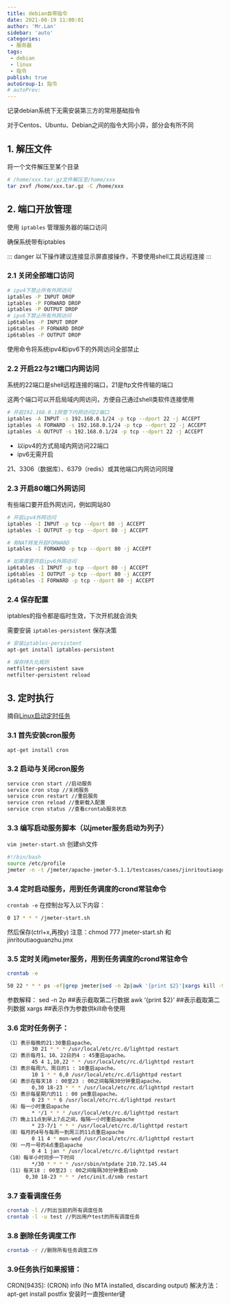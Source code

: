 ```yaml
--- 
title: debian自带指令
date: 2021-08-19 11:00:01
author: 'Mr.Lan'
sidebar: 'auto'
categories: 
 - 服务器
tags: 
 - debian
 - linux
 - 指令
publish: true
autoGroup-1: 指令
# autoPrev: 
---
```


记录debian系统下无需安装第三方的常用基础指令
<!-- more -->

对于Centos、Ubuntu、Debian之间的指令大同小异，部分会有所不同

## 1. 解压文件
将一个文件解压至某个目录
``` sh
# /home/xxx.tar.gz文件解压至/home/xxx
tar zxvf /home/xxx.tar.gz -C /home/xxx
```

## 2. 端口开放管理
使用 `iptables` 管理服务器的端口访问

确保系统带有iptables

::: danger
以下操作建议连接显示屏直接操作，不要使用shell工具远程连接
:::

### 2.1 关闭全部端口访问
``` sh
# ipv4下禁止所有外网访问
iptables -P INPUT DROP
iptables -P FORWARD DROP
iptables -P OUTPUT DROP
# ipv6下禁止所有外网访问
ip6tables -P INPUT DROP
ip6tables -P FORWARD DROP
ip6tables -P OUTPUT DROP
```

使用命令将系统ipv4和ipv6下的外网访问全部禁止

### 2.2 开启22与21端口内网访问
系统的22端口是shell远程连接的端口，21是ftp文件传输的端口

这两个端口可以开启局域内网访问，方便自己通过shell类软件连接使用

``` sh
# 开启192.168.0.1网管下内网访问22端口
iptables -A INPUT -s 192.168.0.1/24 -p tcp --dport 22 -j ACCEPT
iptables -A FORWARD -s 192.168.0.1/24 -p tcp --dport 22 -j ACCEPT
iptables -A OUTPUT -s 192.168.0.1/24 -p tcp --dport 22 -j ACCEPT
```
+ 以ipv4的方式局域内网访问22端口
+ ipv6无需开启

21、3306（数据库）、6379（redis）或其他端口内网访问同理

### 2.3 开启80端口外网访问
有些端口要开启外网访问，例如网站80
``` sh
# 开启ipv4外网访问
iptables -I INPUT -p tcp --dport 80 -j ACCEPT
iptables -I OUTPUT -p tcp --dport 80 -j ACCEPT

# 有NAT转发开启FORWARD
iptables -I FORWARD -p tcp --dport 80 -j ACCEPT

# 如果需要开启ipv6外网访问
ip6tables -I INPUT -p tcp --dport 80 -j ACCEPT
ip6tables -I OUTPUT -p tcp --dport 80 -j ACCEPT
ip6tables -I FORWARD -p tcp --dport 80 -j ACCEPT
```

### 2.4 保存配置
iptables的指令都是临时生效，下次开机就会消失

需要安装 `iptables-persistent` 保存决策
``` sh
# 安装iptables-persistent
apt-get install iptables-persistent

# 保存持久化规则
netfilter-persistent save
netfilter-persistent reload
```

## 3. 定时执行

摘自[Linux启动定时任务](https://blog.csdn.net/qq_38776582/article/details/101360988)
### 3.1 首先安装cron服务

``` sh
apt-get install cron
```
### 3.2 启动与关闭cron服务

``` sh
service cron start //启动服务
service cron stop //关闭服务
service cron restart //重启服务
service cron reload //重新载入配置
service cron status //查看crontab服务状态
```
### 3.3 编写启动服务脚本（以jmeter服务启动为列子）

`vim jmeter-start.sh` 创建sh文件

``` sh
#!/bin/bash
source /etc/profile
jmeter -n -t /jmeter/apache-jmeter-5.1.1/testcases/cases/jinritoutiaoguanzhu.jmx
```
### 3.4 定时启动服务，用到任务调度的crond常驻命令

`crontab -e`
在控制台写入以下内容：

``` sh
0 17 * * * /jmeter-start.sh
```

然后保存(ctrl+x,再按y)
注意：chmod 777 jmeter-start.sh 和 jinritoutiaoguanzhu.jmx
### 3.5 定时关闭jmeter服务，用到任务调度的crond常驻命令

``` sh
crontab -e
```

``` sh
50 22 * * * ps -ef|grep jmeter|sed -n 2p|awk '{print $2}'|xargs kill -9
```

参数解释：
sed -n 2p ##表示截取第二行数据
awk ‘{print $2}’ ##表示截取第二列数据
xargs ##表示作为参数供kill命令使用
### 3.6 定时任务例子：

``` sh
（1）表示每晚的21:30重启apache。
        30 21 * * * /usr/local/etc/rc.d/lighttpd restart
（2）表示每月1、10、22日的4 : 45重启apache。
        45 4 1,10,22 * * /usr/local/etc/rc.d/lighttpd restart
（3）表示每周六、周日的1 : 10重启apache。
        10 1 * * 6,0 /usr/local/etc/rc.d/lighttpd restart
（4）表示在每天18 : 00至23 : 00之间每隔30分钟重启apache。
        0,30 18-23 * * * /usr/local/etc/rc.d/lighttpd restart
（5）表示每星期六的11 : 00 pm重启apache。
        0 23 * * 6 /usr/local/etc/rc.d/lighttpd restart
（6）每一小时重启apache
        * */1 * * * /usr/local/etc/rc.d/lighttpd restart
（7）晚上11点到早上7点之间，每隔一小时重启apache
        * 23-7/1 * * * /usr/local/etc/rc.d/lighttpd restart
（8）每月的4号与每周一到周三的11点重启apache
        0 11 4 * mon-wed /usr/local/etc/rc.d/lighttpd restart
（9）一月一号的4点重启apache
        0 4 1 jan * /usr/local/etc/rc.d/lighttpd restart
（10）每半小时同步一下时间
        */30 * * * * /usr/sbin/ntpdate 210.72.145.44
（11）每天18 : 00至23 : 00之间每隔30分钟重启smb 
      0,30 18-23 * * * /etc/init.d/smb restart
```
### 3.7 查看调度任务

``` sh
crontab -l //列出当前的所有调度任务
crontab -l -u test //列出用户test的所有调度任务
```
### 3.8 删除任务调度工作

``` sh
crontab -r //删除所有任务调度工作
```
### 3.9任务执行如果报错：

CRON[9435]: (CRON) info (No MTA installed, discarding output)
解决方法：apt-get install postfix
安装时一直按enter键